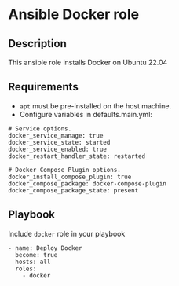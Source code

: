# Ansible Docker role

## Description

This ansible role installs Docker on Ubuntu 22.04

## Requirements

* `apt` must be pre-installed on the host machine.
* Configure variables in defaults.main.yml:

```shell
# Service options.
docker_service_manage: true
docker_service_state: started
docker_service_enabled: true
docker_restart_handler_state: restarted

# Docker Compose Plugin options.
docker_install_compose_plugin: true
docker_compose_package: docker-compose-plugin
docker_compose_package_state: present
```

## Playbook

Include `docker` role in your playbook

```shell
- name: Deploy Docker
  become: true
  hosts: all
  roles:
    - docker
```
